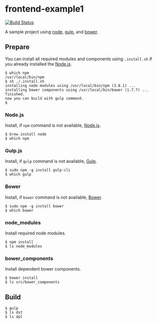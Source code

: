 # frontend-example1

[![Build Status](https://travis-ci.org/jinahya/frontend-example1.svg?branch=master)](https://travis-ci.org/jinahya/frontend-example1)

A sample project using [node](https://www.npmjs.com/), [gulp](http://gulpjs.com/), and [bower](http://bower.io/).

## Prepare
You can install all required modules and components using `.install.sh` if you already installed the [Node.js](https://nodejs.org/en/).
```
$ which npm
/usr/local/bin/npm
$ sh ./.install.sh
installing node modules using /usr/local/bin/npm (3.8.1) ...
installing bower components using /usr/local/bin/bower (1.7.7) ...
finished.
now you can build with gulp command.
$ 
```
### Node.js
Install, if `npm` command is not available, [Node.js](https://nodejs.org/en/).
```
$ brew install node
$ which npm
```
### Gulp.js
Install, if `gulp` command is not available, [Gulp](http://gulpjs.com/).
```
$ sudo npm -g install gulp-cli
$ which gulp
```
### Bower
Install, if `bower` command is not available, [Bower](http://bower.io/).
```
$ sudo npm -g install bower
$ which bower
```
### node_modules
Install required node modules.
```
$ npm install
$ ls node_modules
```
### bower_components
Install dependent bower components.
```
$ bower install
$ ls src/bower_components
```

## Build
```
$ gulp
$ ls dst
$ ls dpl
```
